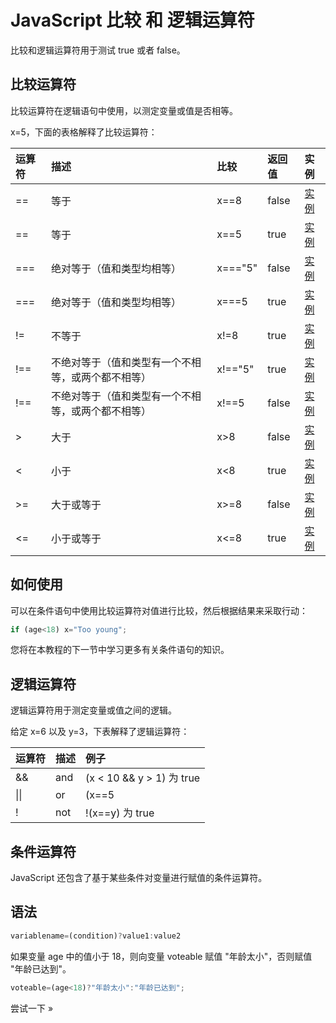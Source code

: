 # JavaScript 比较 和 逻辑运算符

比较和逻辑运算符用于测试 true 或者 false。

## 比较运算符

比较运算符在逻辑语句中使用，以测定变量或值是否相等。

x=5，下面的表格解释了比较运算符：

|  运算符 | 描述  | 比较  | 返回值  | 实例  |
| :------------ | :------------ | :------------ | :------------ | :------------ |
| ==  | 等于 | x==8  | false  | [实例](../run/run.html#filename=yjs_comparison1 "实例")  |
| ==  | 等于 | x==5  | true  | [实例](../run/run.html#filename=yjs_comparison2 "实例")  |
| ===  | 绝对等于（值和类型均相等）  | x==="5"  | false  | [实例](../run/run.html#filename=yjs_comparison3 "实例")  |
| ===   | 绝对等于（值和类型均相等）  | x===5  | true  | [实例](../run/run.html#filename=yjs_comparison4 "实例")  |
| !=  | 不等于  | x!=8  | true  | [实例](../run/run.html#filename=yjs_comparison5 "实例")  |
| !==  | 不绝对等于（值和类型有一个不相等，或两个都不相等）  | x!=="5"  | true  | [实例](../run/run.html#filename=yjs_comparison6 "实例")  |
| !==  | 不绝对等于（值和类型有一个不相等，或两个都不相等）  | x!==5  | false  | [实例](../run/run.html#filename=yjs_comparison7 "实例")  |
| >  | 大于  | x>8  | false  | [实例](../run/run.html#filename=yjs_comparison8 "实例")  |
| <  | 小于  | x<8  | true  | [实例](../run/run.html#filename=yjs_comparison9 "实例")  |
| >=  | 大于或等于  | x>=8  | false  | [实例](../run/run.html#filename=yjs_comparison10 "实例")  |
| <=  | 小于或等于  | x<=8  | true  | [实例](../run/run.html#filename=yjs_comparison11 "实例")  |

## 如何使用

可以在条件语句中使用比较运算符对值进行比较，然后根据结果来采取行动：

```javascript
if (age<18) x="Too young";
```

您将在本教程的下一节中学习更多有关条件语句的知识。

## 逻辑运算符

逻辑运算符用于测定变量或值之间的逻辑。

给定 x=6 以及 y=3，下表解释了逻辑运算符：

| 运算符  | 描述  | 例子  |
| :------------ | :------------ | :------------ |
| &&  | and  | (x < 10 && y > 1) 为 true  |
| &#124;&#124;  | or  | (x==5 || y==5) 为 false  |
| !  | not  | !(x==y) 为 true  |

## 条件运算符

JavaScript 还包含了基于某些条件对变量进行赋值的条件运算符。

## 语法

```javascript
variablename=(condition)?value1:value2 
```

如果变量 age 中的值小于 18，则向变量 voteable 赋值 "年龄太小"，否则赋值 "年龄已达到"。

<!--sec data-title="实例" data-filename="js_comparison" ces-->
```javascript
voteable=(age<18)?"年龄太小":"年龄已达到";
```
<!--endsec-->

尝试一下 »